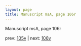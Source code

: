```yaml
---
layout: page
title: Manuscript msA, page 106r
---
```


Manuscript msA, page 106r

prev:  [105v](../105v) | next:  [106v](../106v)